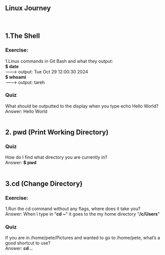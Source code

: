 ## Linux Journey 
<br>

## 1.The Shell
### Exercise: 
1.Linux commands in Git Bash and what they output:
<br>
**$ date** 
<br> 
---> output: Tue Oct 29 12:00:30     2024 
<br>
**$ whoami** 
<br> 
---> output: tareh
### Quiz
What should be outputted to the display when you type echo Hello World? 
<br>Answer: Hello World
<br>
<br>
## 2. pwd (Print Working Directory)
### Quiz
How do I find what directory you are currently in? 
<br>Answer: **$ pwd**
<br>
<br>
## 3.cd (Change Directory)
### Exercise: 
1.Run the cd command without any flags, where does it take you?
<br>Answer: When I type in  "**cd ~**"  it goes to the my home directory "**/c/Users**"
### Quiz
If you are in /home/pete/Pictures and wanted to go to /home/pete, what’s a good shortcut to use?
<br>Answer: **cd ..**



